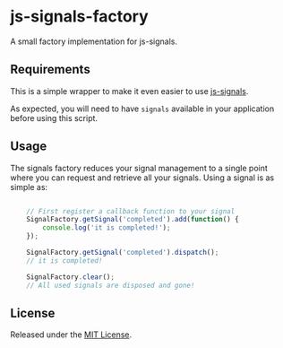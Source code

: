 js-signals-factory
==================

A small factory implementation for js-signals.


## Requirements

This is a simple wrapper to make it even easier to use [js-signals](http://millermedeiros.github.io/js-signals/).

As expected, you will need to have `signals` available in your application before using this script.


## Usage

The signals factory reduces your signal management to a single point where you can request and retrieve all your signals. Using a signal is as simple as:

```js

    // First register a callback function to your signal
    SignalFactory.getSignal('completed').add(function() {
        console.log('it is completed!');
    });

    SignalFactory.getSignal('completed').dispatch();
    // it is completed!

    SignalFactory.clear();
    // All used signals are disposed and gone!

```


## License

Released under the [MIT License](http://www.opensource.org/licenses/mit-license.php).
